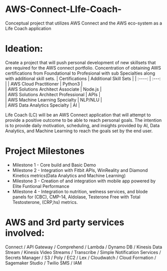 # AWS-Connect-LIfe-Coach-
Conceptual project that utilizes AWS Connect and the AWS eco-system as a Life Coach application

# Ideation:
Create a project that will push personal development of new skillsets that are required for the AWS connect portfolio. Concentration of obtaining AWS certifications from Foundational to Profesional with sub Specialties along with additional skill sets.
| Certifications | Additional Skill Sets |
| :----: | :---: |
| AWS Cloud Practitioner | Python3 |    
| AWS Solutions Architect Associate | Node.js |   
| AWS Solutions Architect Professional | APIs |  
| AWS Machine Learning Specialty | NLP/NLU |              
| AWS Data Analytics Specialty | AI |
  
Life Coach (LC) will be an AWS Connect application that will attempt to provide a positive outcome to be able to reach personal goals. The intention is to provide daily motivation, scheduling, and insights provided by AI, Data Analytics, and Machine Learning to reach the goals set by the end user.

# Project Milestones  
* Milestone 1 - Core build and Basic Demo
* Milestone 2 - Integration with Fitbit APIs, WinReality and Diamond Kinetics metrics(Data Analytics and Machine Learning)
* Milestone 3 - Creation of and integration with mobile app powered by Elite Funtional Performance
* Milestone 4 - Integration to nutrition, welness services, and blode panels for (CBC), CMP-14, Aldolase, Testerone Free with Total Testosterone, (CRP,hs) metrics.

 
# AWS and 3rd party services involved:
Connect / API Gateway / Comprehend / Lambda / Dynamo DB / Kinesis Data Stream / Kinesis Video Streams /  Transcribe / Simple Notification Services / Secrets Manager / S3 / Poly / EC2 / Lex / Cloudwatch / Cloud Formation / Sagemaker Studio / Twilio SMS / IAM

